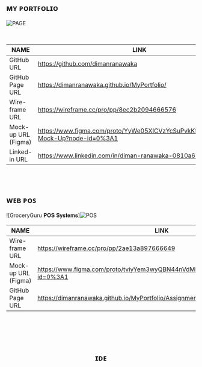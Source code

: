 ## ᴍʏ ᴘᴏʀᴛꜰᴏʟɪᴏ 

![PAGE](https://github.com/dimanranawaka/MyPortfolio/assets/114828831/d93bc714-c7e9-428b-a230-0e8b0780d826)


<br>

<div align="center">

| NAME | LINK |
| ------ | ------ |
| GitHub URL | https://github.com/dimanranawaka|
| GitHub Page URL | https://dimanranawaka.github.io/MyPortfolio/ 
| Wire-frame URL | https://wireframe.cc/pro/pp/8ec2b2094666576 |
| Mock-up URL (Figma) | https://www.figma.com/proto/YyWe05XICVzYcSuPvkKfjE/MyPortfolio-Mock-Up?node-id=0%3A1 |
| Linked-in URL | https://www.linkedin.com/in/diman-ranawaka-0810a61a2/ |

</div>


<br><br>

## ᴡᴇʙ ᴘᴏꜱ 

![GroceryGuru 𝐏𝐎𝐒 𝐒𝐲𝐬𝐭𝐞𝐦𝐬]![POS](https://github.com/dimanranawaka/MyPortfolio/assets/114828831/9a0380cc-9858-4ea7-966d-cc25ff90c3ab)


<div align="center">

| NAME | LINK |
| ------ | ------ |
| Wire-frame URL | https://wireframe.cc/pro/pp/2ae13a897666649 |
| Mock-up URL (Figma) | https://www.figma.com/proto/tviyYem3wyQBN44nVdMDt6/GroceryGURU?node-id=0%3A1 |
| GitHub Page URL | https://dimanranawaka.github.io/MyPortfolio/Assignments/JS/InMemory_POSindex.html |

</div>

<br>


<br><br>



<div align="center">


</div>

<div align="center">

## ɪᴅᴇ

</div>



<br><br>
<div align="center">


</div>

<br><br>

<div align="center">



</div>
